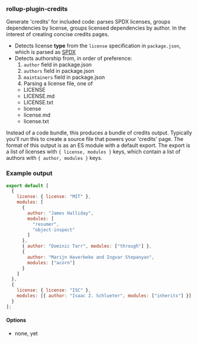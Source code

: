 ### rollup-plugin-credits

Generate 'credits' for included code: parses SPDX licenses, groups dependencies
by license, groups licensed dependencies by author. In the interest of creating
concise credits pages.

- Detects license **type** from the `license` specification in `package.json`, which
  is parsed as [SPDX](https://spdx.org/)
- Detects authorship from, in order of preference:
  1. `author` field in package.json
  1. `authors` field in package.json
  1. `maintainers` field in package.json
  1. Parsing a license file, one of
    - LICENSE
    - LICENSE.md
    - LICENSE.txt
    - license
    - license.md
    - license.txt

Instead of a code bundle, this produces a bundle of credits output. Typically
you'll run this to create a source file that powers your 'credits' page. The
format of this output is as an ES module with a default export. The export is
a list of licenses with `{ license, modules }` keys, which contain a list
of authors with `{ author, modules }` keys.

### Example output

```js
export default [
  {
    license: { license: "MIT" },
    modules: [
      {
        author: "James Halliday",
        modules: [
          "resumer",
          "object-inspect"
        ]
      },
      { author: "Dominic Tarr", modules: ["through"] },
      {
        author: "Marijn Haverbeke and Ingvar Stepanyan",
        modules: ["acorn"]
      }
    ]
  },
  {
    license: { license: "ISC" },
    modules: [{ author: "Isaac Z. Schlueter", modules: ["inherits"] }]
  }
];
```

#### Options

- none, yet
